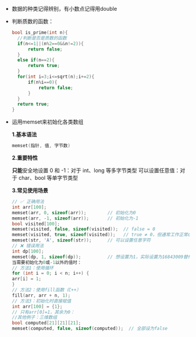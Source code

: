 + 数据的种类记得辨别，有小数点记得用double

+ 判断质数的函数：

	```cpp
	bool is_prime(int n){
	  //判断是否是质数的函数
	  if(n<=1||(n%2==0&&n!=2)){
	      return false;
	  }
	  else if(n==2){
	      return true;
	  }
	  for(int i=3;i<=sqrt(n);i+=2){
	      if(n%i==0){
	          return false;
	      }
	  }
	  return true;
	}
	```

+ 运用memset来初始化各类数组 

	**1.基本语法**

	```cpp
	memset(指针, 值, 字节数)
	```

	**2.重要特性**

	**只能**安全地设置 0 和 -1：对于 int、long 等多字节类型
	可以设置任意值：对于 char、bool 等单字节类型

	**3.常见使用场景**

	 ```cpp
	// ✅ 正确用法
	int arr[100];
	memset(arr, 0, sizeof(arr));        // 初始化为0
	memset(arr, -1, sizeof(arr));       // 初始化为-1
	bool visited[100];
	memset(visited, false, sizeof(visited));  // false = 0
	memset(visited, true, sizeof(visited));   // true ≠ 0，但通常工作正常char str[100];
	memset(str, 'A', sizeof(str));      // 可以设置任意字符
	// ❌ 错误用法  
	int dp[100];
	memset(dp, 1, sizeof(dp));          // 想设置为1，实际设置为16843009替代方案
	当需要初始化为0或-1以外的值时：
	// 方法1：使用循环
	for (int i = 0; i < n; i++) {
	 arr[i] = 1;
	}
	// 方法2：使用fill函数（C++）
	fill(arr, arr + n, 1);
	// 方法3：初始化时直接赋值
	int arr[100] = {1}; 
	// 只有arr[0]=1，其余为0：
	//其他例子：三维数组
	bool computed[21][21][21];
	memset(computed, false, sizeof(computed));  // 全部设为false
	 ```

